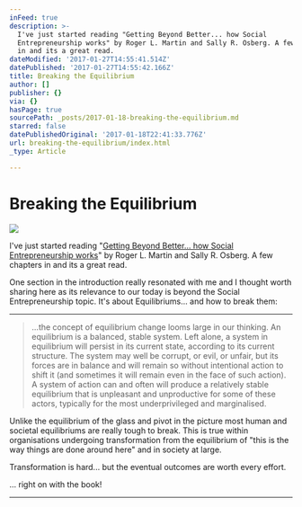 ```yaml
---
inFeed: true
description: >-
  I've just started reading "Getting Beyond Better... how Social
  Entrepreneurship works" by Roger L. Martin and Sally R. Osberg. A few chapters
  in and its a great read.
dateModified: '2017-01-27T14:55:41.514Z'
datePublished: '2017-01-27T14:55:42.166Z'
title: Breaking the Equilibrium
author: []
publisher: {}
via: {}
hasPage: true
sourcePath: _posts/2017-01-18-breaking-the-equilibrium.md
starred: false
datePublishedOriginal: '2017-01-18T22:41:33.776Z'
url: breaking-the-equilibrium/index.html
_type: Article

---
```

# Breaking the Equilibrium
![](https://the-grid-user-content.s3-us-west-2.amazonaws.com/a93d0482-5985-4c0f-ba88-5337a212afb1.jpg)

I've just started reading "[Getting Beyond Better... how Social Entrepreneurship works][0]" by Roger L. Martin and Sally R. Osberg. A few chapters in and its a great read.

One section in the introduction really resonated with me and I thought worth sharing here as its relevance to our today is beyond the Social Entrepreneurship topic. It's about Equilibriums... and how to break them:

---

> ...the concept of equilibrium change looms large in our thinking. An equilibrium is a balanced, stable system. Left alone, a system in equilibrium will persist in its current state, according to its current structure. The system may well be corrupt, or evil, or unfair, but its forces are in balance and will remain so without intentional action to shift it (and sometimes it will remain even in the face of such action). A system of action can and often will produce a relatively stable equilibrium that is unpleasant and unproductive for some of these actors, typically for the most underprivileged and marginalised.

Unlike the equilibrium of the glass and pivot in the picture most human and societal equilibriums are really tough to break. This is true within organisations undergoing transformation from the equilibrium of "this is the way things are done around here" and in society at large.

Transformation is hard... but the eventual outcomes are worth every effort.

... right on with the book!

---



[0]: http://www.goodreads.com/book/show/24694071-getting-beyond-better